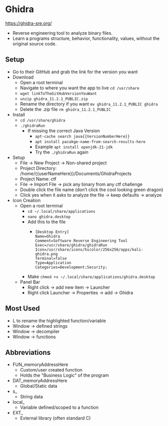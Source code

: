 # Ghidra
https://ghidra-sre.org/
- Reverse engineering tool to analyze binary files.
- Learn a programs structure, behavior, functionality, values, without the original source code.

## Setup
- Go to their GitHub and grab the link for the version you want 
- Download
  - Open a root terminal
  - Navigate to where you want the app to live `cd /usr/share`
  - `wget linkToTheGitHubVersionYouWant`
  - `unzip ghidra_11.2.1_PUBLIC.zip`
  - Rename the directory if you want  `mv ghidra_11.2.1_PUBLIC ghidra`
  - Delete the .zip file `rm ghidra_11.2.1_PUBLIC` 
- Install
  - `cd /usr/share/ghidra`
  - `./ghidraRun`
    -  If missing the correct Java Version
       -  `apt-cache search java{{VersionNumberHere}}`
       -  `apt install pacakge-name-from-search-results-here`
       - Example `apt install openjdk-21-jdk`
       -  Try the `./ghidraRun` again
- Setup
  - File -> New Project -> Non-shared project
  - Project Directory: /home/{{userNameHere}}/Documents/GhidraProjects
  - Project Name: ctf
  - File -> Import File -> pick any binary from any ctf challenge
  - Double click the file name (don’t click the cool looking green dragon)
  - Click yes when it asks to analyze the file -> keep defaults -> analyze
- Icon Creation
  - Open a root terminal
    - `cd ~/.local/share/applications`
    - `nano ghidra.desktop`
    - Add this to the file 
        -   ```
			[Desktop Entry]
			Name=Ghidra
			Comment=Software Reverse Engineering Tool
			Exec=/usr/share/ghidra/ghidraRun
			Icon=/usr/share/icons/hicolor/256x256/apps/kali-ghidra.png
			Terminal=false
			Type=Application
			Categories=Development;Security;
            ```
    - Make `chmod +x ~/.local/share/applications/ghidra.desktop`
  - Panel Bar
    - Right click -> add new item -> Launcher
    - Right click Launcher -> Properties -> add -> Ghidra
## Most Used
- L to rename the highlighted function/variable
- Window -> defined strings
- Window -> decompiler
- Window -> functions
## Abbreviations
- FUN_memoryAddressHere
  - Custom/user created function
  - Holds the "Business Logic" of the program 
- DAT_memoryAddressHere
  - Global/Static data
- s_
  - String data
- local_
  - Variable defined/scoped to a function
- EXT_
  - External library (often standard C)